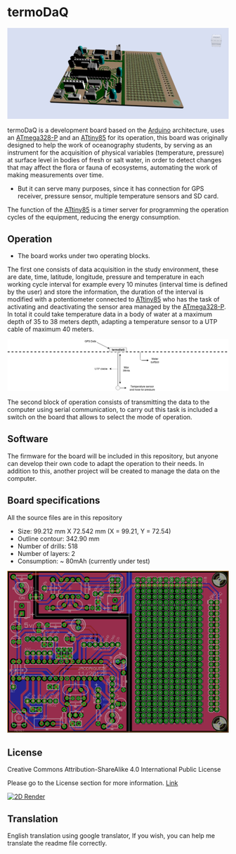 # termoDaQ

![3D Render](https://raw.githubusercontent.com/mc-ireiser/termoDaQ/master/3D%20Render/Render%203.png?token=AJS2yj0pG9qc0IsP0pAKQhiQk_DEYViaks5aHcU3wA%3D%3D)

termoDaQ is a development board based on the [Arduino](https://www.arduino.cc/) architecture, uses an [ATmega328-P](http://ww1.microchip.com/downloads/en/DeviceDoc/Atmel-42735-8-bit-AVR-Microcontroller-ATmega328-328P_Summary.pdf) and an [ATtiny85](http://ww1.microchip.com/downloads/en/DeviceDoc/Atmel-2586-AVR-8-bit-Microcontroller-ATtiny25-ATtiny45-ATtiny85_Datasheet-Summary.pdf) for its operation, this board was originally designed to help the work of oceanography students, by serving as an instrument for the acquisition of physical variables (temperature, pressure) at surface level in bodies of fresh or salt water, in order to detect changes that may affect the flora or fauna of ecosystems, automating the work of making measurements over time.

- But it can serve many purposes, since it has connection for GPS receiver, pressure sensor, multiple temperature sensors and SD card.

The function of the [ATtiny85](http://ww1.microchip.com/downloads/en/DeviceDoc/Atmel-2586-AVR-8-bit-Microcontroller-ATtiny25-ATtiny45-ATtiny85_Datasheet-Summary.pdf) is a timer server for programming the operation cycles of the equipment, reducing the energy consumption.

## Operation

- The board works under two operating blocks.

The first one consists of data acquisition in the study environment, these are date, time, latitude, longitude, pressure and temperature in each working cycle interval for example every 10 minutes (interval time is defined by the user) and store the information, the duration of the interval is modified with a potentiometer connected to [ATtiny85](http://ww1.microchip.com/downloads/en/DeviceDoc/Atmel-2586-AVR-8-bit-Microcontroller-ATtiny25-ATtiny45-ATtiny85_Datasheet-Summary.pdf) who has the task of activating and deactivating the sensor area managed by the [ATmega328-P](http://ww1.microchip.com/downloads/en/DeviceDoc/Atmel-42735-8-bit-AVR-Microcontroller-ATmega328-328P_Summary.pdf). In total it could take temperature data in a body of water at a maximum depth of 35 to 38 meters depth, adapting a temperature sensor to a UTP cable of maximum 40 meters.

![2D Render](https://raw.githubusercontent.com/mc-ireiser/termoDaQ/master/docs/img/mockup.png?token=AJS2ymGojnSCatxAPc8gW_jXVXe7j1cKks5aH4IgwA%3D%3D)

The second block of operation consists of transmitting the data to the computer using serial communication, to carry out this task is included a switch on the board that allows to select the mode of operation.

## Software

The firmware for the board will be included in this repository, but anyone can develop their own code to adapt the operation to their needs. In addition to this, another project will be created to manage the data on the computer.

## Board specifications

All the source files are in this repository

- Size: 99.212 mm X 72.542 mm (X = 99.21, Y = 72.54)
- Outline contour: 342.90 mm
- Number of drills: 518
- Number of layers: 2
- Consumption: ~ 80mAh (currently under test)

![2D Render](https://raw.githubusercontent.com/mc-ireiser/termoDaQ/master/IMG/Overall%201.png?token=AJS2yk9sYgyW8VRVaAOB3iB2HLssfOGZks5aHcYYwA%3D%3D)

## License

Creative Commons Attribution-ShareAlike 4.0 International Public License

Please go to the License section for more information. [Link](https://github.com/mc-ireiser/termoDaQ/tree/master/License)

[![2D Render](https://i.creativecommons.org/l/by-sa/4.0/88x31.png)](https://creativecommons.org/licenses/by-sa/4.0/)

## Translation

English translation using google translator, If you wish, you can help me translate the readme file correctly.